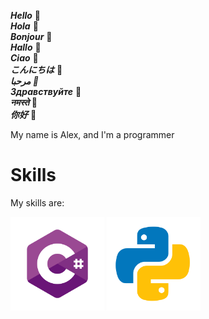 ***Hello***            👋  
***Hola***             👋  
***Bonjour***          👋  
***Hallo***            👋  
***Ciao***             👋  
***こんにちは***        👋  
***مرحبا         👋***  
***Здравствуйте***     👋  
***नमस्ते***             👋  
***你好***              👋  


My name is Alex, and I'm a programmer


# Skills

My skills are:

<p align="left">
  <img src="Icons/cs.svg" alt="c#" width="150" height="150"/>
  <img src="Icons/python.svg" alt="Python" width="150" height="150"/>
</p>
